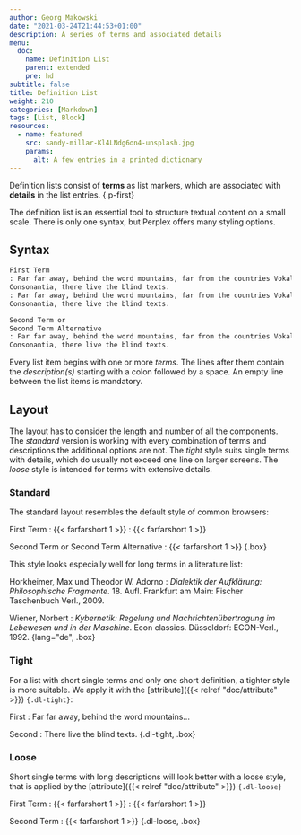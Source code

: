 ```yaml
---
author: Georg Makowski
date: "2021-03-24T21:44:53+01:00"
description: A series of terms and associated details
menu:
  doc:
    name: Definition List
    parent: extended
    pre: hd
subtitle: false
title: Definition List
weight: 210
categories: [Markdown]
tags: [List, Block]
resources:
  - name: featured
    src: sandy-millar-Kl4LNdg6on4-unsplash.jpg
    params: 
      alt: A few entries in a printed dictionary
---
```


Definition lists consist of **terms** as list markers, which are associated with **details** in the list entries.
{.p-first} <!--more-->

The definition list is an essential tool to structure textual content on a small scale. There is only one syntax, but Perplex offers many styling options.  

## Syntax

```md
First Term
: Far far away, behind the word mountains, far from the countries Vokalia and 
Consonantia, there live the blind texts.
: Far far away, behind the word mountains, far from the countries Vokalia and
Consonantia, there live the blind texts.

Second Term or
Second Term Alternative
: Far far away, behind the word mountains, far from the countries Vokalia and
Consonantia, there live the blind texts.
```

Every list item begins with one or more _terms_. The lines after them contain the _description(s)_ starting with a colon followed by a space. An empty line between the list items is mandatory.

## Layout

The layout has to consider the length and number of all the components. The _standard_ version is working with every combination of terms and descriptions the additional options are not. The _tight_ style suits single terms with details, which do usually not exceed one line on larger screens. The _loose_ style is intended for terms with extensive details.

### Standard

The standard layout resembles the default style of common browsers:

First Term
: {{< farfarshort 1 >}}
: {{< farfarshort 1 >}}

Second Term or
Second Term Alternative
: {{< farfarshort 1 >}}
{.box}

This style looks especially well for long terms in a literature list:

Horkheimer, Max und Theodor W. Adorno
: _Dialektik der Aufklärung: Philosophische Fragmente_. 18\. Aufl. Frankfurt am Main: Fischer Taschenbuch Verl., 2009.

Wiener, Norbert
: _Kybernetik: Regelung und Nachrichtenübertragung im Lebewesen und in der Maschine_. Econ classics. Düsseldorf: ECON-Verl., 1992.
{lang="de", .box}

### Tight

For a list with short single terms and only one short definition, a tighter style is more suitable. We apply it with the [attribute]({{< relref "doc/attribute" >}}) `{.dl-tight}`:

First
: Far far away, behind the word mountains...

Second
: There live the blind texts.
{.dl-tight, .box}

### Loose

Short single terms with long descriptions will look better with a loose style, that is applied by the [attribute]({{< relref "doc/attribute" >}}) `{.dl-loose}`

First Term
: {{< farfarshort 1 >}}
: {{< farfarshort 1 >}}

Second Term
: {{< farfarshort 1 >}}
{.dl-loose, .box}
